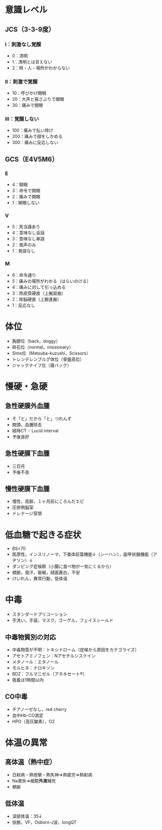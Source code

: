 # 意識レベル
## JCS（3-3-9度）
### I：刺激なし覚醒
- 0：清明
- 1：清明とは言えない
- 2：時・人・場所がわからない

### II：刺激で覚醒
- 10：呼びかけ開眼
- 20：大声と揺さぶりで開眼
- 30：痛みで開眼

### III：覚醒しない
- 100：痛みで払い除け
- 200：痛みで顔をしかめる
- 300：痛みに反応しない

## GCS（E4V5M6）
### E
- 4：開眼
- 3：命令で開眼
- 2：痛みで開眼
- 1：開眼しない

### V
- 5：見当識あり
- 4：意味なし会話
- 3：意味なし単語
- 2：発声のみ
- 1：発語なし

### M
- 6：命令通り
- 5：痛みの場所がわかる（はらいのける）
- 4：痛みに対して引っ込める
- 3：除皮質硬直（上腕屈曲）
- 2：除脳硬直（上腕進展）
- 1：反応なし

# 体位
- 胸膝位（back，doggy）
- 砕石位（normal，missionary）
- Sims位（Matsuba-kuzushi，Scissors）
- トレンデレンブルグ体位（骨盤高位）
- ジャックナイフ位（寝バック）


# 慢硬・急硬
## 急性硬膜外血腫
- そ「と」だから「と」つれんず
- 開頭，血腫除去
- 経時CT ∵ Lucid interval
- 予後良好

## 急性硬膜下血腫
- 三日月
- 予後不良

## 慢性硬膜下血腫
- 慢性，高齢，１ヶ月前にころんだエピ
- 圧排側脳室
- ドレナージ穿頭

# 低血糖で起きる症状
- BS<70
- 医原性，インスリノーマ，下垂体前葉機能↓（シーハン），副甲状腺機能（アヂソン）↓
- ダンピング症候群（小腸に食べ物が一気にくるから）
- 頻脈，発汗，振戦，顔面蒼白，不安
- けいれん，異常行動，低体温

# 中毒
- スタンダードプリコーション
- 手洗い，手袋，マスク，ゴーグル，フェイスシールド

## 中毒物質別の対応
- 中毒物質が不明：トキシドローム（症候から原因をカテゴライズ）
- アセトアミノフェン：Nアセチルシステイン
- メタノール：エタノール
- モルヒネ：ナロキソン
- BDZ：フルマニゼル（アネキセート®）
- 吸着は1時間以内

## CO中毒
- チアノーゼなし，red cherry
- 血中Hb-CO測定
- HPO（高圧酸素），O2

# 体温の異常
## 高体温（熱中症）
- 日射病・熱痙攣・熱失神⇒熱疲労⇒熱射病
- Na喪失⇒細胞**外液**補充
- 頻脈

## 低体温
- 深部体温：35↓
- 徐脈，VF，Osborn-J波，longQT

